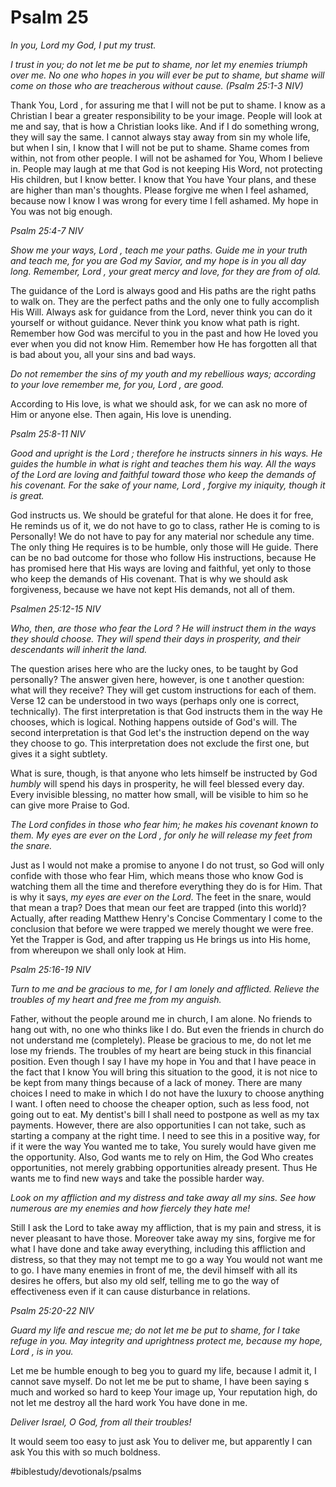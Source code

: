 # Psalm 25
*In you, Lord my God, I put my trust.*

*I trust in you; do not let me be put to shame, nor let my enemies triumph over me. No one who hopes in you will ever be put to shame, but shame will come on those who are treacherous without cause. (Psalm 25:1-3 NIV)*

Thank You, Lord , for assuring me that I will not be put to shame. I know as a Christian I bear a greater responsibility to be your image. People will look at me and say, that is how a Christian looks like. And if I do something wrong, they will say the same.
I cannot always stay away from sin my whole life, but when I sin, I know that I will not be put to shame. Shame comes from within, not from other people. I will not be ashamed for You, Whom I believe in. People may laugh at me that God is not keeping His Word, not protecting His children, but I know better. I know that You have Your plans, and these are higher than man's thoughts.
Please forgive me when I feel ashamed, because now I know I was wrong for every time I fell ashamed. My hope in You was not big enough.

*Psalm 25:4-7 NIV*

*Show me your ways, Lord , teach me your paths.*
*Guide me in your truth and teach me, for you are God my Savior, and my hope is in you all day long.*
*Remember, Lord , your great mercy and love, for they are from of old.*

The guidance of the Lord is always good and His paths are the right paths to walk on. They are the perfect paths and the only one to fully accomplish His Will.
Always ask for guidance from the Lord, never think you can do it yourself or without guidance. Never think you know what path is right.
Remember how God was merciful to you in the past and how He loved you ever when you did not know Him. Remember how He has forgotten all that is bad about you, all your sins and bad ways.

*Do not remember the sins of my youth and my rebellious ways; according to your love remember me, for you, Lord , are good.*

According to His love, is what we should ask, for we can ask no more of Him or anyone else. Then again, His love is unending.

*Psalm 25:8-11 NIV*

*Good and upright is the Lord ; therefore he instructs sinners in his ways.*
*He guides the humble in what is right and teaches them his way.*
*All the ways of the Lord are loving and faithful toward those who keep the demands of his covenant.*
*For the sake of your name, Lord , forgive my iniquity, though it is great.*

God instructs us. We should be grateful for that alone. He does it for free, He reminds us of it, we do not have to go to class, rather He is coming to is Personally! We do not have to pay for any material nor schedule any time.
The only thing He requires is to be humble, only those will He guide.
There can be no bad outcome for those who follow His instructions, because He has promised here that His ways are loving and faithful, yet only to those who keep the demands of His covenant.
That is why we should ask forgiveness, because we have not kept His demands, not all of them.

*Psalmen 25:12-15 NIV*

*Who, then, are those who fear the Lord ? He will instruct them in the ways they should choose.*
*They will spend their days in prosperity, and their descendants will inherit the land.*

The question arises here who are the lucky ones, to be taught by God personally? The answer given here, however, is one t another question: what will they receive?
They will get custom instructions for each of them. Verse 12 can be understood in two ways (perhaps only one is correct, technically). The first interpretation is that God instructs them in the way He chooses, which is logical. Nothing happens outside of God's will. The second interpretation is that God let's the instruction depend on the way they choose to go. This interpretation does not exclude the first one, but gives it a sight subtlety.

What is sure, though, is that anyone who lets himself be instructed by God *humbly* will spend his days in prosperity, he will feel blessed every day. Every invisible blessing, no matter how small, will be visible to him so he can give more Praise to God. 

*The Lord confides in those who fear him; he makes his covenant known to them.*
*My eyes are ever on the Lord , for only he will release my feet from the snare.*

Just as I would not make a promise to anyone I do not trust, so God will only confide with those who fear Him, which means those who know God is watching them all the time and therefore everything they do is for Him. That is why it says, *my eyes are ever on the Lord*. 
The feet in the snare, would that mean a trap? Does that mean our feet are trapped (into this world)?
Actually, after reading Matthew Henry's Concise Commentary I come to the conclusion that before we were trapped we merely thought we were free. Yet the Trapper is God, and after trapping us He brings us into His home, from whereupon we shall only look at Him.

*Psalm 25:16-19 NIV*

*Turn to me and be gracious to me, for I am lonely and afflicted. Relieve the troubles of my heart and free me from my anguish.*

Father, without the people around me in church, I am alone. No friends to hang out with, no one who thinks like I do. But even the friends in church do not understand me (completely). Please be gracious to me, do not let me lose my friends.
The troubles of my heart are being stuck in this financial position. Even though I say I have my hope in You and that I have peace in the fact that I know You will bring this situation to the good, it is not nice to be kept from many things because of a lack of money.
There are many choices I need to make in which I do not have the luxury to choose anything I want. I often need to choose the cheaper option, such as less food, not going out to eat. My dentist's bill I shall need to postpone as well as my tax payments.
However, there are also opportunities I can not take, such as starting a company at the right time. I need to see this in a positive way, for if it were the way You wanted me to take, You surely would have given me the opportunity. Also, God wants me to rely on Him, the God Who creates opportunities, not merely grabbing opportunities already present. Thus He wants me to find new ways and take the possible harder way.

*Look on my affliction and my distress and take away all my sins. See how numerous are my enemies and how fiercely they hate me!*

Still I ask the Lord to take away my affliction, that is my pain and stress, it is never pleasant to have those. Moreover take away my sins, forgive me for what I have done and take away everything, including this affliction and distress, so that they may not tempt me to go a way You would not want me to go.
I have many enemies in front of me, the devil himself with all its desires he offers, but also my old self, telling me to go the way of effectiveness even if it can cause disturbance in relations.

*Psalm 25:20-22 NIV*

*Guard my life and rescue me; do not let me be put to shame, for I take refuge in you.*
*May integrity and uprightness protect me, because my hope, Lord , is in you.*

Let me be humble enough to beg you to guard my life, because I admit it, I cannot save myself.
Do not let me be put to shame, I have been saying s much and worked so hard to keep Your image up, Your reputation high, do not let me destroy all the hard work You have done in me.

*Deliver Israel, O God, from all their troubles!*

It would seem too easy to just ask You to deliver me, but apparently I can ask You this with so much boldness.

#biblestudy/devotionals/psalms